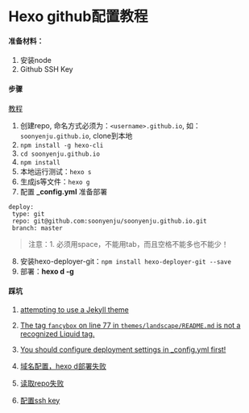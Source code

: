 # Hexo github配置教程
#### 准备材料：
1. 安装node
2. Github SSH Key
#### 步骤
[教程](https://zhuanlan.zhihu.com/p/22098309?utm_source=wechat_session&utm_medium=social&utm_oi=52770035990528)
1. 创建repo, 命名方式必须为：`<username>.github.io`, 如：`soonyenju.github.io`, clone到本地
2. `npm install -g hexo-cli`
3. `cd soonyenju.github.io`
4. `npm install`
5. 本地运行测试：`hexo s`
6. 生成js等文件：`hexo g`
7. 配置 **_config.yml** 准备部署

```
deploy:
 type: git
 repo: git@github.com:soonyenju/soonyenju.github.io.git
 branch: master
```

>注意：1. 必须用space，不能用tab，而且空格不能多也不能少！

8. 安装hexo-deployer-git：`npm install hexo-deployer-git --save`
9. 部署：**hexo d -g**

#### 踩坑
1. [attempting to use a Jekyll theme](https://www.jianshu.com/p/fb0cb9affe19?utm_campaign=maleskine&utm_content=note&utm_medium=seo_notes&utm_source=recommendation)

2. [The tag `fancybox` on line 77 in `themes/landscape/README.md` is not a recognized Liquid tag.](https://www.jianshu.com/p/fb0cb9affe19?utm_campaign=maleskine&utm_content=note&utm_medium=seo_notes&utm_source=recommendation)

3. [You should configure deployment settings in _config.yml first!](https://www.jianshu.com/p/0ab9c55a9ee2)

4. [域名配置，hexo d部署失败](https://blog.csdn.net/liuyongshun2/article/details/54629087)

5. [读取repo失败](https://www.jianshu.com/p/67c57c70f275)

6. [配置ssh key](https://blog.csdn.net/baidu_30809315/article/details/76687063)